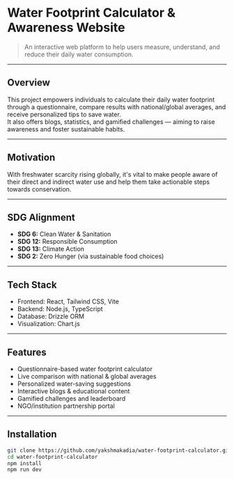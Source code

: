 #  Water Footprint Calculator & Awareness Website

> An interactive web platform to help users measure, understand, and reduce their daily water consumption.

---

##  Overview
This project empowers individuals to calculate their daily water footprint through a questionnaire, compare results with national/global averages, and receive personalized tips to save water.  
It also offers blogs, statistics, and gamified challenges — aiming to raise awareness and foster sustainable habits.

---

##  Motivation
With freshwater scarcity rising globally, it's vital to make people aware of their direct and indirect water use and help them take actionable steps towards conservation.

---

##  SDG Alignment
- **SDG 6:** Clean Water & Sanitation
- **SDG 12:** Responsible Consumption
- **SDG 13:** Climate Action
- **SDG 2:** Zero Hunger (via sustainable food choices)

---

##  Tech Stack
- Frontend: React, Tailwind CSS, Vite
- Backend: Node.js, TypeScript
- Database: Drizzle ORM
- Visualization: Chart.js

---

##  Features
- Questionnaire-based water footprint calculator
- Live comparison with national & global averages
- Personalized water-saving suggestions
- Interactive blogs & educational content
- Gamified challenges and leaderboard
- NGO/institution partnership portal

---

##  Installation
```bash
git clone https://github.com/yakshmakadia/water-footprint-calculator.git
cd water-footprint-calculator
npm install
npm run dev

